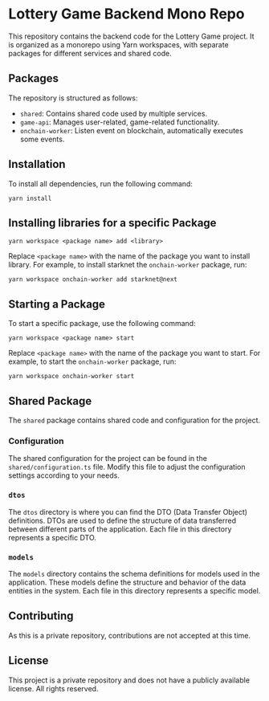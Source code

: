 # Lottery Game Backend Mono Repo

This repository contains the backend code for the Lottery Game project. It is organized as a monorepo using Yarn workspaces, with separate packages for different services and shared code.

## Packages

The repository is structured as follows:

- `shared`: Contains shared code used by multiple services.
- `game-api`: Manages user-related, game-related functionality.
- `onchain-worker`: Listen event on blockchain, automatically executes some events.

## Installation

To install all dependencies, run the following command:

```shell
yarn install
```

## Installing libraries for a specific Package

```shell
yarn workspace <package name> add <library>
```

Replace `<package name>` with the name of the package you want to install library. For example, to install starknet the `onchain-worker` package, run:

```shell
yarn workspace onchain-worker add starknet@next
```

## Starting a Package

To start a specific package, use the following command:

```shell
yarn workspace <package name> start
```

Replace `<package name>` with the name of the package you want to start. For example, to start the `onchain-worker` package, run:

```shell
yarn workspace onchain-worker start
```

## Shared Package

The `shared` package contains shared code and configuration for the project.

### Configuration

The shared configuration for the project can be found in the `shared/configuration.ts` file. Modify this file to adjust the configuration settings according to your needs.

### `dtos`

The `dtos` directory is where you can find the DTO (Data Transfer Object) definitions. DTOs are used to define the structure of data transferred between different parts of the application. Each file in this directory represents a specific DTO.

### `models`

The `models` directory contains the schema definitions for models used in the application. These models define the structure and behavior of the data entities in the system. Each file in this directory represents a specific model.

## Contributing

As this is a private repository, contributions are not accepted at this time.

## License

This project is a private repository and does not have a publicly available license. All rights reserved.
